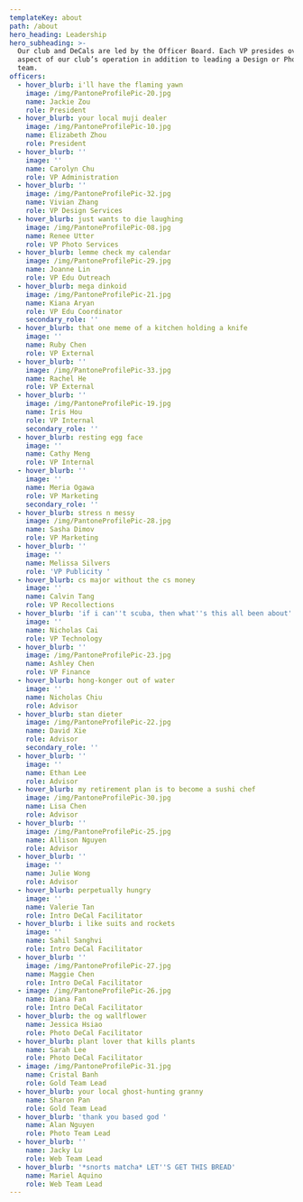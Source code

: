 ```yaml
---
templateKey: about
path: /about
hero_heading: Leadership
hero_subheading: >-
  Our club and DeCals are led by the Officer Board. Each VP presides over an
  aspect of our club’s operation in addition to leading a Design or Photography
  team.
officers:
  - hover_blurb: i'll have the flaming yawn
    image: /img/PantoneProfilePic-20.jpg
    name: Jackie Zou
    role: President
  - hover_blurb: your local muji dealer
    image: /img/PantoneProfilePic-10.jpg
    name: Elizabeth Zhou
    role: President
  - hover_blurb: ''
    image: ''
    name: Carolyn Chu
    role: VP Administration
  - hover_blurb: ''
    image: /img/PantoneProfilePic-32.jpg
    name: Vivian Zhang
    role: VP Design Services
  - hover_blurb: just wants to die laughing
    image: /img/PantoneProfilePic-08.jpg
    name: Renee Utter
    role: VP Photo Services
  - hover_blurb: lemme check my calendar
    image: /img/PantoneProfilePic-29.jpg
    name: Joanne Lin
    role: VP Edu Outreach
  - hover_blurb: mega dinkoid
    image: /img/PantoneProfilePic-21.jpg
    name: Kiana Aryan
    role: VP Edu Coordinator
    secondary_role: ''
  - hover_blurb: that one meme of a kitchen holding a knife
    image: ''
    name: Ruby Chen
    role: VP External
  - hover_blurb: ''
    image: /img/PantoneProfilePic-33.jpg
    name: Rachel He
    role: VP External
  - hover_blurb: ''
    image: /img/PantoneProfilePic-19.jpg
    name: Iris Hou
    role: VP Internal
    secondary_role: ''
  - hover_blurb: resting egg face
    image: ''
    name: Cathy Meng
    role: VP Internal
  - hover_blurb: ''
    image: ''
    name: Meria Ogawa
    role: VP Marketing
    secondary_role: ''
  - hover_blurb: stress n messy
    image: /img/PantoneProfilePic-28.jpg
    name: Sasha Dimov
    role: VP Marketing
  - hover_blurb: ''
    image: ''
    name: Melissa Silvers
    role: 'VP Publicity '
  - hover_blurb: cs major without the cs money
    image: ''
    name: Calvin Tang
    role: VP Recollections
  - hover_blurb: 'if i can''t scuba, then what''s this all been about'
    image: ''
    name: Nicholas Cai
    role: VP Technology
  - hover_blurb: ''
    image: /img/PantoneProfilePic-23.jpg
    name: Ashley Chen
    role: VP Finance
  - hover_blurb: hong-konger out of water
    image: ''
    name: Nicholas Chiu
    role: Advisor
  - hover_blurb: stan dieter
    image: /img/PantoneProfilePic-22.jpg
    name: David Xie
    role: Advisor
    secondary_role: ''
  - hover_blurb: ''
    image: ''
    name: Ethan Lee
    role: Advisor
  - hover_blurb: my retirement plan is to become a sushi chef
    image: /img/PantoneProfilePic-30.jpg
    name: Lisa Chen
    role: Advisor
  - hover_blurb: ''
    image: /img/PantoneProfilePic-25.jpg
    name: Allison Nguyen
    role: Advisor
  - hover_blurb: ''
    image: ''
    name: Julie Wong
    role: Advisor
  - hover_blurb: perpetually hungry
    image: ''
    name: Valerie Tan
    role: Intro DeCal Facilitator
  - hover_blurb: i like suits and rockets
    image: ''
    name: Sahil Sanghvi
    role: Intro DeCal Facilitator
  - hover_blurb: ''
    image: /img/PantoneProfilePic-27.jpg
    name: Maggie Chen
    role: Intro DeCal Facilitator
  - image: /img/PantoneProfilePic-26.jpg
    name: Diana Fan
    role: Intro DeCal Facilitator
  - hover_blurb: the og wallflower
    name: Jessica Hsiao
    role: Photo DeCal Facilitator
  - hover_blurb: plant lover that kills plants
    name: Sarah Lee
    role: Photo DeCal Facilitator
  - image: /img/PantoneProfilePic-31.jpg
    name: Cristal Banh
    role: Gold Team Lead
  - hover_blurb: your local ghost-hunting granny
    name: Sharon Pan
    role: Gold Team Lead
  - hover_blurb: 'thank you based god '
    name: Alan Nguyen
    role: Photo Team Lead
  - hover_blurb: ''
    name: Jacky Lu
    role: Web Team Lead
  - hover_blurb: '*snorts matcha* LET''S GET THIS BREAD'
    name: Mariel Aquino
    role: Web Team Lead
---
```


